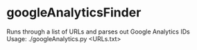 # googleAnalyticsFinder
Runs through a list of URLs and parses out Google Analytics IDs<br />
Usage: ./googleAnalytics.py <URLs.txt>
